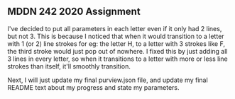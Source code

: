 ## MDDN 242 2020 Assignment

I've decided to put all parameters in each letter even if it only had 2 lines, but not 3. This is because I noticed that when it would transition to a letter with 1 (or 2) line strokes for eg: the letter H, to a letter with 3 strokes like F, the third stroke would just pop out of nowhere. I fixed this by just adding all 3 lines in every letter, so when it transitions to a letter with more or less line strokes than itself, it'll smoothly transition.

Next, I will just update my final purview.json file, and update my final README text about my progress and state my parameters.
